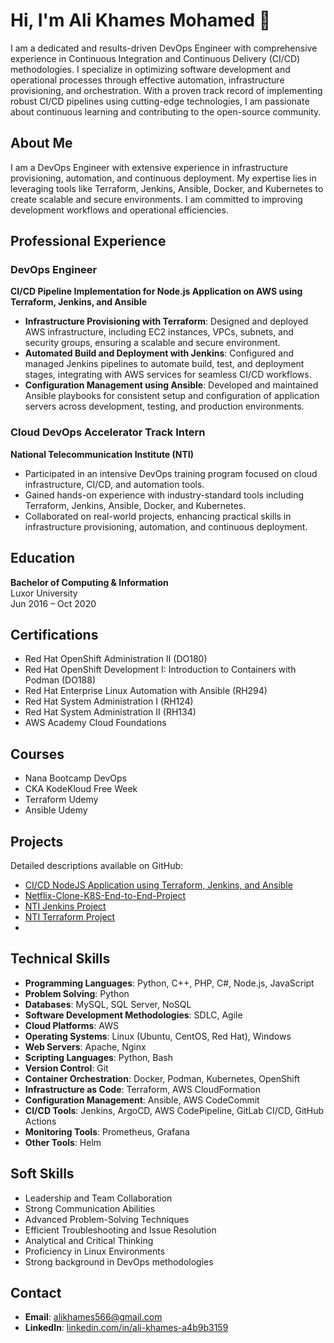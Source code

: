# Hi, I'm Ali Khames Mohamed 👋

I am a dedicated and results-driven DevOps Engineer with comprehensive experience in Continuous Integration and Continuous Delivery (CI/CD) methodologies. I specialize in optimizing software development and operational processes through effective automation, infrastructure provisioning, and orchestration. With a proven track record of implementing robust CI/CD pipelines using cutting-edge technologies, I am passionate about continuous learning and contributing to the open-source community.

## About Me

I am a DevOps Engineer with extensive experience in infrastructure provisioning, automation, and continuous deployment. My expertise lies in leveraging tools like Terraform, Jenkins, Ansible, Docker, and Kubernetes to create scalable and secure environments. I am committed to improving development workflows and operational efficiencies.

## Professional Experience

### DevOps Engineer
**CI/CD Pipeline Implementation for Node.js Application on AWS using Terraform, Jenkins, and Ansible**
- **Infrastructure Provisioning with Terraform**: Designed and deployed AWS infrastructure, including EC2 instances, VPCs, subnets, and security groups, ensuring a scalable and secure environment.
- **Automated Build and Deployment with Jenkins**: Configured and managed Jenkins pipelines to automate build, test, and deployment stages, integrating with AWS services for seamless CI/CD workflows.
- **Configuration Management using Ansible**: Developed and maintained Ansible playbooks for consistent setup and configuration of application servers across development, testing, and production environments.

### Cloud DevOps Accelerator Track Intern
**National Telecommunication Institute (NTI)**
- Participated in an intensive DevOps training program focused on cloud infrastructure, CI/CD, and automation tools.
- Gained hands-on experience with industry-standard tools including Terraform, Jenkins, Ansible, Docker, and Kubernetes.
- Collaborated on real-world projects, enhancing practical skills in infrastructure provisioning, automation, and continuous deployment.

## Education

**Bachelor of Computing & Information**  
Luxor University  
Jun 2016 – Oct 2020

## Certifications

- Red Hat OpenShift Administration II (DO180)
- Red Hat OpenShift Development I: Introduction to Containers with Podman (DO188)
- Red Hat Enterprise Linux Automation with Ansible (RH294)
- Red Hat System Administration I (RH124)
- Red Hat System Administration II (RH134)
- AWS Academy Cloud Foundations

## Courses

- Nana Bootcamp DevOps
- CKA KodeKloud Free Week
- Terraform Udemy
- Ansible Udemy

## Projects

Detailed descriptions available on GitHub:

- [CI/CD NodeJS Application using Terraform, Jenkins, and Ansible](https://github.com/AliKhamed/CI-CD-NodeJS-App)
- [Netflix-Clone-K8S-End-to-End-Project](https://github.com/AliKhamed/Netflix-Clone-K8S-End-to-End-Project)
- [NTI Jenkins Project](https://github.com/AliKhamed/NTI-Jenkins-Lab)
- [NTI Terraform Project](https://github.com/AliKhamed/NTI-Terraform-Lab2)
- 

## Technical Skills

- **Programming Languages**: Python, C++, PHP, C#, Node.js, JavaScript
- **Problem Solving**: Python
- **Databases**: MySQL, SQL Server, NoSQL
- **Software Development Methodologies**: SDLC, Agile
- **Cloud Platforms**: AWS
- **Operating Systems**: Linux (Ubuntu, CentOS, Red Hat), Windows
- **Web Servers**: Apache, Nginx
- **Scripting Languages**: Python, Bash
- **Version Control**: Git
- **Container Orchestration**: Docker, Podman, Kubernetes, OpenShift
- **Infrastructure as Code**: Terraform, AWS CloudFormation
- **Configuration Management**: Ansible, AWS CodeCommit
- **CI/CD Tools**: Jenkins, ArgoCD, AWS CodePipeline, GitLab CI/CD, GitHub Actions
- **Monitoring Tools**: Prometheus, Grafana
- **Other Tools**: Helm

## Soft Skills

- Leadership and Team Collaboration
- Strong Communication Abilities
- Advanced Problem-Solving Techniques
- Efficient Troubleshooting and Issue Resolution
- Analytical and Critical Thinking
- Proficiency in Linux Environments
- Strong background in DevOps methodologies



## Contact

- **Email**: [alikhames566@gmail.com](mailto:alikhames566@gmail.com)
- **LinkedIn**: [linkedin.com/in/ali-khames-a4b9b3159](https://www.linkedin.com/in/ali-khames-a4b9b3159)
